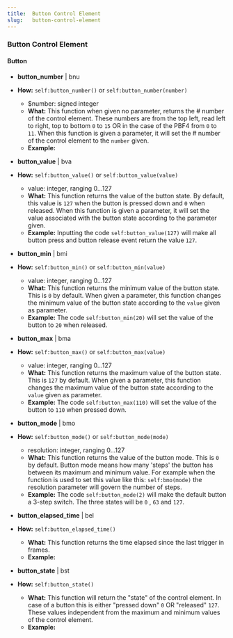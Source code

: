 ```yaml
---
title:  Button Control Element
slug:   button-control-element
---
```


### Button Control Element

#### Button

- **button_number** | bnu
- **How:** `self:button_number()` or `self:button_number(number)`
    - $number: signed integer
  - **What:** This function when given no parameter, returns the # number of the control element. These numbers are from the top left, read left to right, top to bottom `0` to `15` OR in the case of the PBF4 from `0` to `11`. 
    When this function is given a parameter, it will set the # number of the control element to the `number` given.
  - **Example:**
  
- **button_value** | bva
- **How:** `self:button_value()` or `self:button_value(value)`
    - value: integer, ranging 0...127
  - **What:** This function returns the value of the button state. By default, this value is `127` when the button is pressed down and `0` when released.
    When this function is given a parameter, it will set the value associated with the button state according to the parameter given.
  - **Example:** Inputting the code `self:button_value(127)` will make all button press and  button release event return the value `127`.
  
- **button_min** | bmi
- **How:** `self:button_min()` or `self:button_min(value)`
    - value: integer, ranging 0...127
  - **What:** This function returns the minimum value of the button state. This is `0` by default.
    When given a parameter, this function changes the minimum value of the button state according to the `value` given as parameter.
  - **Example:** The code `self:button_min(20)` will set the value of the button to `20` when released.
  
- **button_max** | bma
- **How:** `self:button_max()` or `self:button_max(value)`
    - value: integer, ranging 0...127
  - **What:** This function returns the maximum value of the button state. This is `127` by default.
    When given a parameter, this function changes the maximum value of the button state according to the `value` given as parameter.
  - **Example:** The code `self:button_max(110)` will set the value of the button to `110` when pressed down.
  
- **button_mode** | bmo
- **How:** `self:button_mode()` or `self:button_mode(mode)`
    - resolution: integer, ranging 0...127
  - **What:** This function returns the value of the button mode. This is `0` by default. Button mode means how many 'steps' the button has between its maximum and minimum value. For example when the function is used to set this value like this: `self:bmo(mode)` the resolution parameter will govern the number of steps.
  - **Example:** The code `self:button_mode(2)` will make the default button a 3-step switch. The three states will be `0` , `63` and `127`.
  
- **button_elapsed_time** | bel
- **How:** `self:button_elapsed_time()`
  - **What:** This function returns the time elapsed since the last trigger in frames.
  - **Example:**
  
- **button_state** | bst
- **How:** `self:button_state()`
  - **What:** This function will return the "state" of the control element. In case of a button this is either "pressed down" `0`  OR "released" `127`. These values independent from the maximum and minimum values of the control element.
  - **Example:**